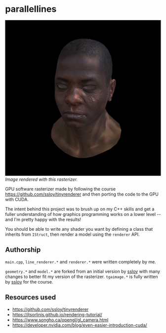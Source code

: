 # parallellines

![](images/african_head.jpg)
*Image rendered with this rasterizer.*

GPU software rasterizer made by following the course https://github.com/ssloy/tinyrenderer and then porting the code to the GPU with CUDA.

The intent behind this project was to brush up on my C++ skills and get a fuller understanding of how graphics programming works on a lower level -- and I'm pretty happy with the results!

You should be able to write any shader you want by defining a class that inherits from `IStruct`, then render a model using the `renderer` API.

## Authorship

`main.cpp`, `line_renderer.*` and `renderer.*` were written completely by me. 

`geometry.*` and `model.*` are forked from an initial version by [ssloy](https://github.com/ssloy/) with many changes to better fit my version of the rasterizer. `tgaimage.*` is fully written by [ssloy](https://github.com/ssloy/) for the course. 

## Resources used
- https://github.com/ssloy/tinyrenderer
- https://jtsorlinis.github.io/rendering-tutorial/
- https://www.songho.ca/opengl/gl_camera.html
- https://developer.nvidia.com/blog/even-easier-introduction-cuda/